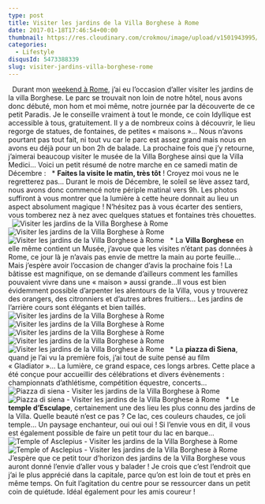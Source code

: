 ```yaml
---
type: post
title: Visiter les jardins de la Villa Borghese à Rome
date: 2017-01-18T17:46:54+00:00
thumbnail: https://res.cloudinary.com/crokmou/image/upload/v1501943995/weekend-rome-italie-crokmou-blog-cuisine-voyage-belgique-98.jpg
categories: 
  - Lifestyle
disqusId: 5473388339
slug: visiter-jardins-villa-borghese-rome
---
```


  Durant mon [weekend à Rome](http://www.crokmou.com/2017/01/citytrip-a-rome-italie), j’ai eu l’occasion d’aller visiter les jardins de la villa Borghese. Le parc se trouvait non loin de notre hôtel, nous avons donc débuté, mon hom et moi même, notre journée par la découverte de ce petit Paradis. Je le conseille vraiment à tout le monde, ce coin Idyllique est accessible à tous, gratuitement. Il y a de nombreux coins à découvrir, le lieu regorge de statues, de fontaines, de petites « maisons »… Nous n’avons pourtant pas tout fait, ni tout vu car le parc est assez grand mais nous en avons eu déjà pour un bon 2h de balade. La prochaine fois que j’y retourne, j’aimerai beaucoup visiter le musée de la Villa Borghese ainsi que la Villa Medici… Voici un petit résumé de notre marche en ce samedi matin de Décembre :   * **Faites la visite le matin, très tôt** ! Croyez moi vous ne le regretterez pas… Durant le mois de Décembre, le soleil se lève assez tard, nous avons donc commencé notre périple matinal vers 9h. Les photos suffiront à vous montrer que la lumière à cette heure donnait au lieu un aspect absolument magique ! N’hésitez pas à vous écarter des sentiers, vous tomberez nez à nez avec quelques statues et fontaines très chouettes.   ![Visiter les jardins de la Villa Borghese à Rome](http://www.crokmou.com/wp-content/uploads/2016/12/weekend-rome-italie-crokmou-blog-cuisine-voyage-belgique-24.jpg)![Visiter les jardins de la Villa Borghese à Rome](http://www.crokmou.com/wp-content/uploads/2016/12/weekend-rome-italie-crokmou-blog-cuisine-voyage-belgique-25.jpg)![Visiter les jardins de la Villa Borghese à Rome](http://www.crokmou.com/wp-content/uploads/2016/12/weekend-rome-italie-crokmou-blog-cuisine-voyage-belgique-26.jpg)   * La **Villa Borghese** en elle même contient un Musée, j’avoue que les visites n’étant pas données à Rome, ce jour là je n’avais pas envie de mettre la main au porte feuille… Mais j’espère avoir l’occasion de changer d’avis la prochaine fois ! La bâtisse est magnifique, on se demande d’ailleurs comment les familles pouvaient vivre dans une « maison » aussi grande…Il vous est bien évidemment possible d’arpenter les alentours de la Villa, vous y trouverez des orangers, des citronniers et d’autres arbres fruitiers… Les jardins de l’arrière cours sont élégants et bien taillés.   ![Visiter les jardins de la Villa Borghese à Rome](http://www.crokmou.com/wp-content/uploads/2016/12/weekend-rome-italie-crokmou-blog-cuisine-voyage-belgique-27.jpg) ![Visiter les jardins de la Villa Borghese à Rome](http://www.crokmou.com/wp-content/uploads/2016/12/weekend-rome-italie-crokmou-blog-cuisine-voyage-belgique-28.jpg)![Visiter les jardins de la Villa Borghese à Rome](http://www.crokmou.com/wp-content/uploads/2016/12/weekend-rome-italie-crokmou-blog-cuisine-voyage-belgique-31.jpg) ![Visiter les jardins de la Villa Borghese à Rome](http://www.crokmou.com/wp-content/uploads/2016/12/weekend-rome-italie-crokmou-blog-cuisine-voyage-belgique-30.jpg)![Visiter les jardins de la Villa Borghese à Rome](http://www.crokmou.com/wp-content/uploads/2016/12/weekend-rome-italie-crokmou-blog-cuisine-voyage-belgique-32.jpg)   * La **piazza di Siena**, quand je l’ai vu la première fois, j’ai tout de suite pensé au film « Gladiator »… La lumière, ce grand espace, ces longs arbres. Cette place a été conçue pour accueillir des célébrations et divers évènements : championnats d’athlétisme, compétition équestre, concerts…   ![Piazza di siena - Visiter les jardins de la Villa Borghese à Rome](http://www.crokmou.com/wp-content/uploads/2017/01/weekend-rome-italie-crokmou-blog-cuisine-voyage-belgique-97.jpg)![Piazza di siena - Visiter les jardins de la Villa Borghese à Rome](http://www.crokmou.com/wp-content/uploads/2016/12/weekend-rome-italie-crokmou-blog-cuisine-voyage-belgique-34.jpg)   * Le **temple d’Esculape**, certainement une des lieu les plus connu des jardins de la Villa. Quelle beauté n’est ce pas ? Ce lac, ces couleurs chaudes, ce joli temple… Un paysage enchanteur, oui oui oui ! Si l’envie vous en dit, il vous est également possible de faire un petit tour du lac en barque…   ![Temple of Asclepius - Visiter les jardins de la Villa Borghese à Rome](http://www.crokmou.com/wp-content/uploads/2016/12/weekend-rome-italie-crokmou-blog-cuisine-voyage-belgique-37.jpg)![Temple of Asclepius - Visiter les jardins de la Villa Borghese à Rome](http://www.crokmou.com/wp-content/uploads/2016/12/weekend-rome-italie-crokmou-blog-cuisine-voyage-belgique-38.jpg)   J’espère que ce petit tour d’horizon des jardins de la Villa Borghese vous auront donné l’envie d’aller vous y balader ! Je crois que c’est l’endroit que j’ai le plus apprécié dans la capitale, parce qu’on est loin de tout et près en même temps. On fuit l’agitation du centre pour se ressourcer dans un petit coin de quiétude. Idéal également pour les amis coureur !